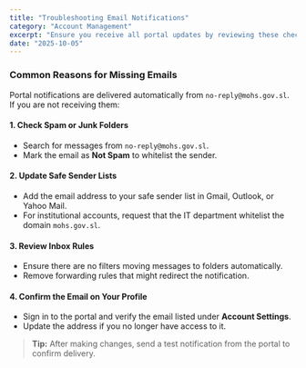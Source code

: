```yaml
---
title: "Troubleshooting Email Notifications"
category: "Account Management"
excerpt: "Ensure you receive all portal updates by reviewing these checks for spam filters, mailbox rules, and institutional email policies."
date: "2025-10-05"
---
```


### Common Reasons for Missing Emails

Portal notifications are delivered automatically from `no-reply@mohs.gov.sl`. If you are not receiving them:

#### 1. Check Spam or Junk Folders

- Search for messages from `no-reply@mohs.gov.sl`.
- Mark the email as **Not Spam** to whitelist the sender.

#### 2. Update Safe Sender Lists

- Add the email address to your safe sender list in Gmail, Outlook, or Yahoo Mail.
- For institutional accounts, request that the IT department whitelist the domain `mohs.gov.sl`.

#### 3. Review Inbox Rules

- Ensure there are no filters moving messages to folders automatically.
- Remove forwarding rules that might redirect the notification.

#### 4. Confirm the Email on Your Profile

- Sign in to the portal and verify the email listed under **Account Settings**.
- Update the address if you no longer have access to it.

> **Tip:** After making changes, send a test notification from the portal to confirm delivery.
